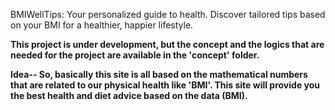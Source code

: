 
BMIWellTips: Your personalized guide to health. Discover tailored tips based on your BMI for a healthier, happier lifestyle.



<strong> This project is under development, but the concept and the logics that are needed for the project are available in the 'concept' folder. <strong>



Idea-- So, basically this site is all based on the mathematical numbers that are related to our physical health like 'BMI'. This site will provide you the best health and diet advice based on the data (BMI).






